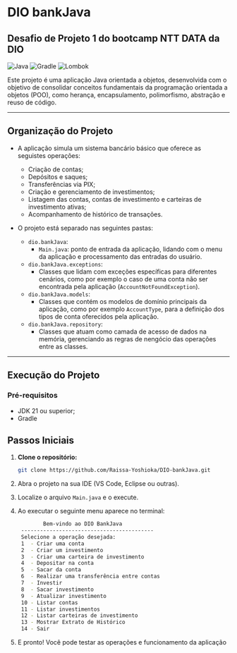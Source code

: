 # DIO bankJava
## Desafio de Projeto 1 do bootcamp NTT DATA da DIO

![Java](https://img.shields.io/badge/Java-21-royalblue?style=for-the-badge&logo=openjdk)
![Gradle](https://img.shields.io/badge/Gradle-8.8-green?style=for-the-badge&logo=gradle)
![Lombok](https://img.shields.io/badge/Lombok-v1.18.38-darkred?style=for-the-badge&logo=projectlombok)

Este projeto é uma aplicação Java orientada a objetos, desenvolvida com o objetivo de consolidar conceitos fundamentais da programação orientada a objetos (POO), como herança, encapsulamento, polimorfismo, abstração e reuso de código. 

---

## Organização do Projeto

- A aplicação simula um sistema bancário básico que oferece as seguistes operações:
    
    * Criação de contas;
    * Depósitos e saques;
    * Transferências via PIX;
    * Criação e gerenciamento de investimentos;
    *  Listagem das contas, contas de investimento e carteiras de investimento ativas;
    * Acompanhamento de histórico de transações.

- O projeto está separado nas seguintes pastas:

    * `dio.bankJava`:
        - `Main.java`: ponto de entrada da aplicação, lidando com o menu da aplicação e processamento das entradas do usuário.
    * `dio.bankJava.exceptions`:  
        - Classes que lidam com exceções específicas para diferentes cenários, como por exemplo o caso de uma conta não ser encontrada pela aplicação (`AccountNotFoundException`).
    * `dio.bankJava.models`:
        - Classes que contém os modelos de domínio principais da aplicação, como por exemplo `AccountType`, para a definição dos tipos de conta oferecidos pela aplicação.
    * `dio.bankJava.repository`:
        - Classes que atuam como camada de acesso de dados na memória, gerenciando as regras de nengócio das operações entre as classes.

---

## Execução do Projeto

### Pré-requisitos

  - JDK 21 ou superior;
  - Gradle

## Passos Iniciais

  1. **Clone o repositório:**
     ```sh
     git clone https://github.com/Raissa-Yoshioka/DIO-bankJava.git
     ```

  2. Abra o projeto na sua IDE (VS Code, Eclipse ou outras).
  3. Localize o arquivo `Main.java` e o execute.
  4. Ao executar o seguinte menu aparece no terminal:
     ```sh
             Bem-vindo ao DIO BankJava
      ------------------------------------------
      Selecione a operação desejada:
      1  - Criar uma conta
      2  - Criar um investimento
      3  - Criar uma carteira de investimento
      4  - Depositar na conta
      5  - Sacar da conta
      6  - Realizar uma transferência entre contas
      7  - Investir
      8  - Sacar investimento
      9  - Atualizar investimento
      10 - Listar contas
      11 - Listar investimentos
      12 - Listar carteiras de investimento
      13 - Mostrar Extrato de Histórico
      14 - Sair
      ```
  5. E pronto! Você pode testar as operações e funcionamento da aplicação

